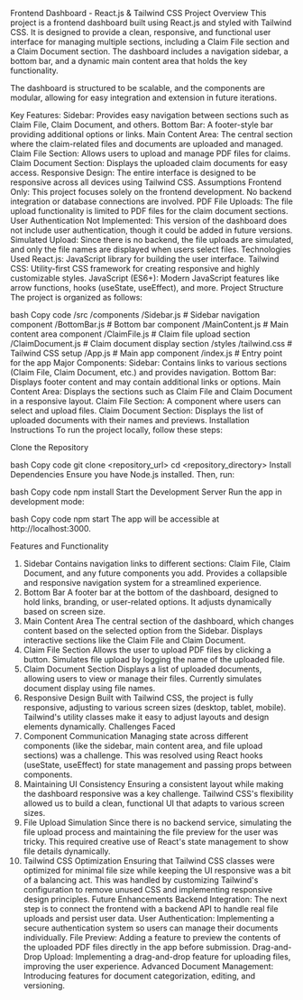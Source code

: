 Frontend Dashboard - React.js & Tailwind CSS
Project Overview
This project is a frontend dashboard built using React.js and styled with Tailwind CSS. It is designed to provide a clean, responsive, and functional user interface for managing multiple sections, including a Claim File section and a Claim Document section. The dashboard includes a navigation sidebar, a bottom bar, and a dynamic main content area that holds the key functionality.

The dashboard is structured to be scalable, and the components are modular, allowing for easy integration and extension in future iterations.

Key Features:
Sidebar: Provides easy navigation between sections such as Claim File, Claim Document, and others.
Bottom Bar: A footer-style bar providing additional options or links.
Main Content Area: The central section where the claim-related files and documents are uploaded and managed.
Claim File Section: Allows users to upload and manage PDF files for claims.
Claim Document Section: Displays the uploaded claim documents for easy access.
Responsive Design: The entire interface is designed to be responsive across all devices using Tailwind CSS.
Assumptions
Frontend Only: This project focuses solely on the frontend development. No backend integration or database connections are involved.
PDF File Uploads: The file upload functionality is limited to PDF files for the claim document sections.
User Authentication Not Implemented: This version of the dashboard does not include user authentication, though it could be added in future versions.
Simulated Upload: Since there is no backend, the file uploads are simulated, and only the file names are displayed when users select files.
Technologies Used
React.js: JavaScript library for building the user interface.
Tailwind CSS: Utility-first CSS framework for creating responsive and highly customizable styles.
JavaScript (ES6+): Modern JavaScript features like arrow functions, hooks (useState, useEffect), and more.
Project Structure
The project is organized as follows:

bash
Copy code
/src
  /components
    /Sidebar.js          # Sidebar navigation component
    /BottomBar.js         # Bottom bar component
    /MainContent.js       # Main content area component
    /ClaimFile.js         # Claim file upload section
    /ClaimDocument.js     # Claim document display section
  /styles
    /tailwind.css         # Tailwind CSS setup
  /App.js                 # Main app component
  /index.js               # Entry point for the app
Major Components:
Sidebar: Contains links to various sections (Claim File, Claim Document, etc.) and provides navigation.
Bottom Bar: Displays footer content and may contain additional links or options.
Main Content Area: Displays the sections such as Claim File and Claim Document in a responsive layout.
Claim File Section: A component where users can select and upload files.
Claim Document Section: Displays the list of uploaded documents with their names and previews.
Installation Instructions
To run the project locally, follow these steps:

Clone the Repository

bash
Copy code
git clone <repository_url>
cd <repository_directory>
Install Dependencies
Ensure you have Node.js installed. Then, run:

bash
Copy code
npm install
Start the Development Server
Run the app in development mode:

bash
Copy code
npm start
The app will be accessible at http://localhost:3000.

Features and Functionality
1. Sidebar
Contains navigation links to different sections: Claim File, Claim Document, and any future components you add.
Provides a collapsible and responsive navigation system for a streamlined experience.
2. Bottom Bar
A footer bar at the bottom of the dashboard, designed to hold links, branding, or user-related options.
It adjusts dynamically based on screen size.
3. Main Content Area
The central section of the dashboard, which changes content based on the selected option from the Sidebar.
Displays interactive sections like the Claim File and Claim Document.
4. Claim File Section
Allows the user to upload PDF files by clicking a button.
Simulates file upload by logging the name of the uploaded file.
5. Claim Document Section
Displays a list of uploaded documents, allowing users to view or manage their files.
Currently simulates document display using file names.
6. Responsive Design
Built with Tailwind CSS, the project is fully responsive, adjusting to various screen sizes (desktop, tablet, mobile).
Tailwind's utility classes make it easy to adjust layouts and design elements dynamically.
Challenges Faced
1. Component Communication
Managing state across different components (like the sidebar, main content area, and file upload sections) was a challenge. This was resolved using React hooks (useState, useEffect) for state management and passing props between components.
2. Maintaining UI Consistency
Ensuring a consistent layout while making the dashboard responsive was a key challenge. Tailwind CSS's flexibility allowed us to build a clean, functional UI that adapts to various screen sizes.
3. File Upload Simulation
Since there is no backend service, simulating the file upload process and maintaining the file preview for the user was tricky. This required creative use of React's state management to show file details dynamically.
4. Tailwind CSS Optimization
Ensuring that Tailwind CSS classes were optimized for minimal file size while keeping the UI responsive was a bit of a balancing act. This was handled by customizing Tailwind's configuration to remove unused CSS and implementing responsive design principles.
Future Enhancements
Backend Integration: The next step is to connect the frontend with a backend API to handle real file uploads and persist user data.
User Authentication: Implementing a secure authentication system so users can manage their documents individually.
File Preview: Adding a feature to preview the contents of the uploaded PDF files directly in the app before submission.
Drag-and-Drop Upload: Implementing a drag-and-drop feature for uploading files, improving the user experience.
Advanced Document Management: Introducing features for document categorization, editing, and versioning.

